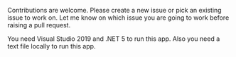 Contributions are welcome. Please create a new issue or pick an existing 
issue to work on. Let me know on which issue you are going to work before 
raising a pull request.

You need Visual Studio 2019 and .NET 5 to run this app. Also you need a
text file locally to run this app.

